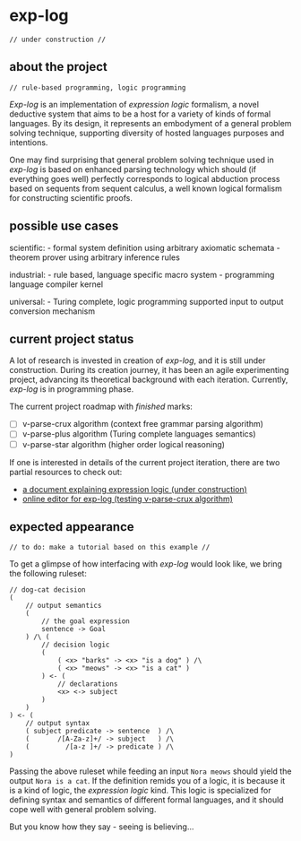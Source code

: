 # exp-log

    // under construction //

## about the project

    // rule-based programming, logic programming

*Exp-log* is an implementation of *expression logic* formalism, a novel deductive system that aims to be a host for a variety of kinds of formal languages. By its design, it represents an embodyment of a general problem solving technique, supporting diversity of hosted languages purposes and intentions.

One may find surprising that general problem solving technique used in *exp-log* is based on enhanced parsing technology which should (if everything goes well) perfectly corresponds to logical abduction process based on sequents from sequent calculus, a well known logical formalism for constructing scientific proofs.

## possible use cases

scientific:
    - formal system definition using arbitrary axiomatic schemata
    - theorem prover using arbitrary inference rules

industrial:
    - rule based, language specific macro system
    - programming language compiler kernel

universal:
    - Turing complete, logic programming supported input to output conversion mechanism

## current project status

A lot of research is invested in creation of *exp-log*, and it is still under construction. During its creation journey, it has been an agile experimenting project, advancing its theoretical background with each iteration. Currently, *exp-log* is in programming phase.

The current project roadmap with *finished* marks:

- [ ] v-parse-crux algorithm (context free grammar parsing algorithm)
- [ ] v-parse-plus algorithm (Turing complete languages semantics)
- [ ] v-parse-star algorithm (higher order logical reasoning)

If one is interested in details of the current project iteration, there are two partial resources to check out:

- [a document explaining expression logic (under construction)](docs/expression-logic.md)
- [online editor for exp-log (testing v-parse-crux algorithm)](https://contrast-zone.github.io/exp-log/playground)

## expected appearance

    // to do: make a tutorial based on this example //

To get a glimpse of how interfacing with *exp-log* would look like, we bring the following ruleset:

    // dog-cat decision
    (
        // output semantics
        (
            // the goal expression
            sentence -> Goal
        ) /\ (
            // decision logic
            (
                ( <x> "barks" -> <x> "is a dog" ) /\
                ( <x> "meows" -> <x> "is a cat" )
            ) <- (
                // declarations
                <x> <-> subject
            )
        )
    ) <- (
        // output syntax
        ( subject predicate -> sentence  ) /\
        (       /[A-Za-z]+/ -> subject   ) /\
        (         /[a-z ]+/ -> predicate ) /\
    )

Passing the above ruleset while feeding an input `Nora meows` should yield the output `Nora is a cat`. If the definition remids you of a logic, it is because it is a kind of logic, the *expression logic* kind. This logic is specialized for defining syntax and semantics of different formal languages, and it should cope well with general problem solving.

But you know how they say - seeing is believing...


